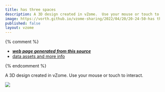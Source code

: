```yaml
---
title: has three spaces 
description: A 3D design created in vZome.  Use your mouse or touch to interact.
image: https://vorth.github.io/vzome-sharing/2022/04/20/20-24-50-has three spaces /has three spaces .png
published: false
layout: vzome
---
```


{% comment %}
 - [***web page generated from this source***](<https://vorth.github.io/vzome-sharing/2022/04/20/has three spaces -20-24-50.html>)
 - [data assets and more info](<https://github.com/vorth/vzome-sharing/tree/main/2022/04/20/20-24-50-has three spaces />)
 
{% endcomment %}

A 3D design created in vZome.  Use your mouse or touch to interact.

<vzome-viewer style="width: 100%; height: 65vh;"
       src="https://vorth.github.io/vzome-sharing/2022/04/20/20-24-50-has three spaces /has three spaces .vZome" >
  <img src="https://vorth.github.io/vzome-sharing/2022/04/20/20-24-50-has three spaces /has three spaces .png" />
</vzome-viewer>